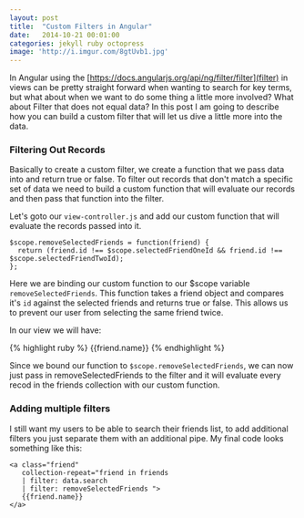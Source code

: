 ```yaml
---
layout: post
title:  "Custom Filters in Angular"
date:   2014-10-21 00:01:00
categories: jekyll ruby octopress
image: 'http://i.imgur.com/8gtUvb1.jpg'
---
```


In Angular using the [https://docs.angularjs.org/api/ng/filter/filter](filter) in views can be pretty straight forward when wanting to search for key terms, but what about when we want to do some thing a little more involved? What about Filter that does not equal data? In this post I am going to describe how you can build a custom filter that will let us dive a little more into the data.


### Filtering Out Records
Basically to create a custom filter, we create a function that we pass data into and return true or false.  To filter out records that don't match a specific set of data we need to build a custom function that will evaluate our records and then pass that function into the filter.


Let's goto our `view-controller.js` and add our custom function that will evaluate the records passed into it.

```
$scope.removeSelectedFriends = function(friend) {
  return (friend.id !== $scope.selectedFriendOneId && friend.id !== $scope.selectedFriendTwoId);
};
```
Here we are binding our custom function to our $scope variable `removeSelectedFriends`.  This function takes a friend object and compares it's `id` against the selected friends and returns true or false. This allows us to prevent our user from selecting the same friend twice.


In our view we will have:

{% highlight ruby %}
<a class="friend"
   collection-repeat="friend in friends | 
   filter: removeSelectedFriends ">
   {{friend.name}}
</a>
{% endhighlight %}


Since we bound our function to `$scope.removeSelectedFriends`, we can now just pass in removeSelectedFriends to the filter and it will evaluate every recod in the friends collection with our custom function.

### Adding multiple filters
I still want my users to be able to search their friends list, to add additional filters you just separate them with an additional pipe.  My final code looks something like this:

```
<a class="friend"
   collection-repeat="friend in friends
   | filter: data.search
   | filter: removeSelectedFriends ">
   {{friend.name}}
</a>
```


